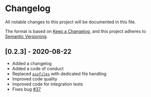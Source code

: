 # Changelog

All notable changes to this project will be documented in this file.

The format is based on [Keep a Changelog](https://keepachangelog.com/en/1.0.0/),
and this project adheres to [Semantic Versioning](https://semver.org/spec/v2.0.0.html).

## [0.2.3] - 2020-08-22

- Added a changelog
- Added a code of conduct
- Replaced [`aiofiles`](https://github.com/Tinche/aiofiles) with dedicated file handling
- Improved code quality
- Improved code for integration tests
- Fixes bug [#37](https://github.com/RobertoPrevato/BlackSheep/issues/37)
